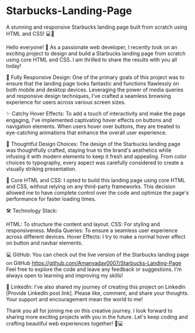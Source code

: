 # Starbucks-Landing-Page
A stunning and responsive Starbucks landing page built from scratch using HTML and CSS! 💻🎨

Hello everyone! 👋 As a passionate web developer, I recently took on an exciting project to design and build a Starbucks landing page from scratch using core HTML and CSS. I am thrilled to share the results with you all today!

📱 Fully Responsive Design:
One of the primary goals of this project was to ensure that the landing page looks fantastic and functions flawlessly on both mobile and desktop devices. Leveraging the power of media queries and responsive design techniques, I've crafted a seamless browsing experience for users across various screen sizes.

✨ Catchy Hover Effects:
To add a touch of interactivity and make the page engaging, I've implemented captivating hover effects on buttons and navigation elements. When users hover over buttons, they are treated to eye-catching animations that enhance the overall user experience.

🎨 Thoughtful Design Choices:
The design of the Starbucks landing page was thoughtfully crafted, staying true to the brand's aesthetics while infusing it with modern elements to keep it fresh and appealing. From color choices to typography, every aspect was carefully considered to create a visually striking presentation.

🚀 Core HTML and CSS:
I opted to build this landing page using core HTML and CSS, without relying on any third-party frameworks. This decision allowed me to have complete control over the code and optimize the page's performance for faster loading times.

🛠️ Technology Stack:

HTML: To structure the content and layout.
CSS: For styling and responsiveness.
Media Queries: To ensure a seamless user experience across different devices.
Hover Effects: I try to make a normal hover effect on button and navbar elements.

💻 GitHub:
You can check out the live version of the Starbucks landing page on GitHub https://github.com/Amanyadav0007/Starbucks-Landing-Page Feel free to explore the code and leave any feedback or suggestions. I'm always open to learning and improving my skills!

🔗 LinkedIn:
I've also shared my journey of creating this project on LinkedIn [Provide LinkedIn post link]. Please like, comment, and share your thoughts. Your support and encouragement mean the world to me!

Thank you all for joining me on this creative journey. I look forward to sharing more exciting projects with you in the future. Let's keep coding and crafting beautiful web experiences together! 🚀💻
